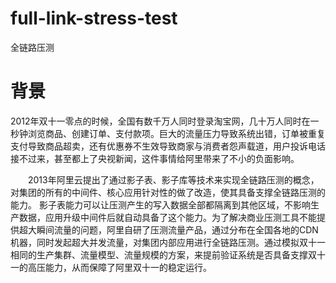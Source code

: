 # full-link-stress-test
全链路压测

# 背景

   2012年双十一零点的时候，全国有数千万人同时登录淘宝网，几十万人同时在一秒钟浏览商品、创建订单、支付款项。巨大的流量压力导致系统出错，订单被重复支付导致商品超卖，还有优惠券不生效导致商家与消费者怨声载道，用户投诉电话接不过来，甚至都上了央视新闻，这件事情给阿里带来了不小的负面影响。

　　2013年阿里云提出了通过影子表、影子库等技术来实现全链路压测的概念，对集团的所有的中间件、核心应用针对性的做了改造，使其具备支撑全链路压测的能力。 影子表能力可以让压测产生的写入数据全部都隔离到其他区域，不影响生产数据，应用升级中间件后就自动具备了这个能力。为了解决商业压测工具不能提供超大瞬间流量的问题，阿里自研了压测流量产品，通过分布在全国各地的CDN机器，同时发起超大并发流量，对集团内部应用进行全链路压测。通过模拟双十一相同的生产集群、流量模型、流量规模的方案，来提前验证系统是否具备支撑双十一的高压能力，从而保障了阿里双十一的稳定运行。
  
  

